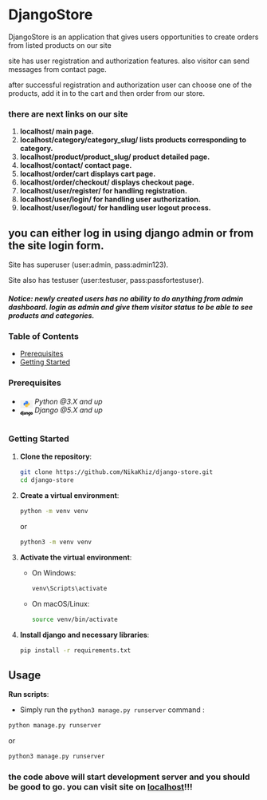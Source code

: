 # DjangoStore

<p>DjangoStore is an application that gives users opportunities to create orders from listed products on our site</p>
<p>site has user registration and authorization features. also visitor can send messages from contact page.</p>
<p>after successful registration and authorization user can choose one of the products, add it in to the cart and then order from our store.</p>

### there are next links on our site

1. **localhost/ main page.**
2. **localhost/category/category_slug/ lists products corresponding to category.**
3. **localhost/product/product_slug/ product detailed page.**
4. **localhost/contact/ contact page.**
5. **localhost/order/cart displays cart page.**
6. **localhost/order/checkout/ displays checkout page.**
7. **localhost/user/register/ for handling registration.**
8. **localhost/user/login/ for handling user authorization.**
9. **localhost/user/logout/ for handling user logout process.**

## you can either log in using django admin or from the site login form.

<p>Site has superuser (user:admin, pass:admin123).</p>
<p>Site also has testuser (user:testuser, pass:passfortestuser).</p>

##### Notice: newly created users has no ability to do anything from admin dashboard. login as admin and give them visitor status to be able to see products and categories.

### Table of Contents

- [Prerequisites](#prerequisites)
- [Getting Started](#getting-started)

### Prerequisites

- <img src="readme/assets/python.png" width="25" style="position: relative; top: 8px" /> _Python @3.X and up_
- <img src="readme/assets/django.png" width="25" style="position: relative; top: 8px" /> _Django @5.X and up_

#

### Getting Started

1. **Clone the repository**:

   ```bash
   git clone https://github.com/NikaKhiz/django-store.git
   cd django-store
   ```

2. **Create a virtual environment**:

   ```bash
   python -m venv venv
   ```

   or

   ```bash
   python3 -m venv venv
   ```

3. **Activate the virtual environment**:

   - On Windows:
     ```bash
     venv\Scripts\activate
     ```
   - On macOS/Linux:
     ```bash
     source venv/bin/activate
     ```

4. **Install django and necessary libraries**:
   ```bash
   pip install -r requirements.txt
   ```

## Usage

**Run scripts**:

- Simply run the `python3 manage.py runserver` command :

```bash
python manage.py runserver
```

or

```bash
python3 manage.py runserver
```

### the code above will start development server and you should be good to go. you can visit site on [localhost](http://127.0.0.1:8000/)!!!
